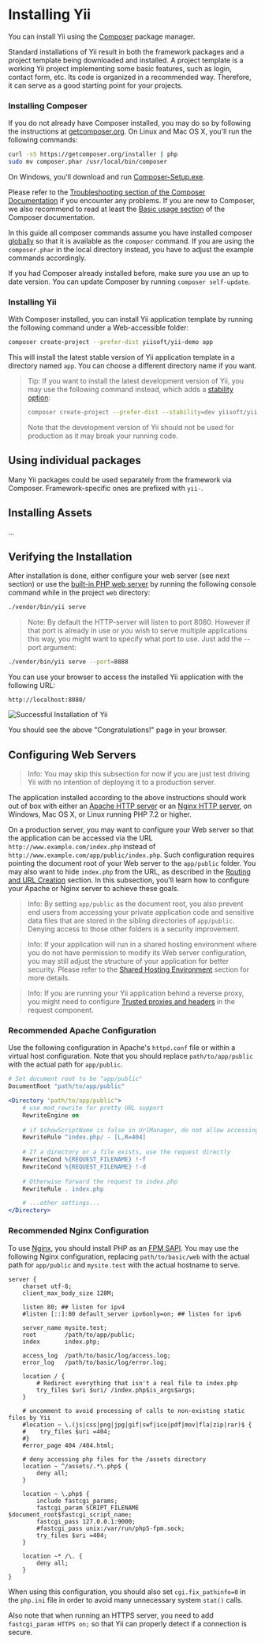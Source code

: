 Installing Yii
==============

You can install Yii using the [Composer](https://getcomposer.org/) package manager.

Standard installations of Yii result in both the framework packages and a project template being downloaded and installed.
A project template is a working Yii project implementing some basic features, such as login, contact form, etc.
Its code is organized in a recommended way. Therefore, it can serve as a good starting point for your projects.

### Installing Composer

If you do not already have Composer installed, you may do so by following the instructions at
[getcomposer.org](https://getcomposer.org/download/). On Linux and Mac OS X, you'll run the following commands:

```bash
curl -sS https://getcomposer.org/installer | php
sudo mv composer.phar /usr/local/bin/composer
```

On Windows, you'll download and run [Composer-Setup.exe](https://getcomposer.org/Composer-Setup.exe).

Please refer to the [Troubleshooting section of the Composer Documentation](https://getcomposer.org/doc/articles/troubleshooting.md)
if you encounter any problems.
If you are new to Composer, we also recommend to read at least the [Basic usage section](https://getcomposer.org/doc/01-basic-usage.md)
of the Composer documentation.

In this guide all composer commands assume you have installed composer [globally](https://getcomposer.org/doc/00-intro.md#globally)
so that it is available as the `composer` command. If you are using the `composer.phar` in the local directory instead,
you have to adjust the example commands accordingly.

If you had Composer already installed before, make sure you use an up to date version. You can update Composer
by running `composer self-update`.

### Installing Yii <span id="installing-from-composer"></span>

With Composer installed, you can install Yii application template by running the following command
under a Web-accessible folder:

```bash
composer create-project --prefer-dist yiisoft/yii-demo app
```

This will install the latest stable version of Yii application template in a directory named `app`.
You can choose a different directory name if you want.

> Tip: If you want to install the latest development version of Yii, you may use the following command instead,
> which adds a [stability option](https://getcomposer.org/doc/04-schema.md#minimum-stability):
>
> ```bash
> composer create-project --prefer-dist --stability=dev yiisoft/yii-demo app
> ```
>
> Note that the development version of Yii should not be used for production as it may break your running code.

## Using individual packages

Many Yii packages could be used separately from the framework via Composer. Framework-specific ones
are prefixed with `yii-`.

## Installing Assets <span id="installing-assets"></span>

...


## Verifying the Installation <span id="verifying-installation"></span>

After installation is done, either configure your web server (see next section) or use the
[built-in PHP web server](https://secure.php.net/manual/en/features.commandline.webserver.php) by running the following
console command while in the project `web` directory:
 
```bash
./vendor/bin/yii serve
```

> Note: By default the HTTP-server will listen to port 8080. However if that port is already in use or you wish to 
serve multiple applications this way, you might want to specify what port to use. Just add the --port argument:

```bash
./vendor/bin/yii serve --port=8888
```

You can use your browser to access the installed Yii application with the following URL:

```
http://localhost:8080/
```

![Successful Installation of Yii](images/start-app-installed.png)

You should see the above "Congratulations!" page in your browser.


## Configuring Web Servers <span id="configuring-web-servers"></span>

> Info: You may skip this subsection for now if you are just test driving Yii with no intention
  of deploying it to a production server.

The application installed according to the above instructions should work out of box with either
an [Apache HTTP server](http://httpd.apache.org/) or an [Nginx HTTP server](http://nginx.org/), on
Windows, Mac OS X, or Linux running PHP 7.2 or higher.

On a production server, you may want to configure your Web server so that the application can be accessed
via the URL `http://www.example.com/index.php` instead of `http://www.example.com/app/public/index.php`. Such configuration
requires pointing the document root of your Web server to the `app/public` folder. You may also
want to hide `index.php` from the URL, as described in the [Routing and URL Creation](runtime-routing.md) section.
In this subsection, you'll learn how to configure your Apache or Nginx server to achieve these goals.

> Info: By setting `app/public` as the document root, you also prevent end users from accessing
your private application code and sensitive data files that are stored in the sibling directories
of `app/public`. Denying access to those other folders is a security improvement.

> Info: If your application will run in a shared hosting environment where you do not have permission
to modify its Web server configuration, you may still adjust the structure of your application for better security. Please refer to
the [Shared Hosting Environment](tutorial-shared-hosting.md) section for more details.

> Info: If you are running your Yii application behind a reverse proxy, you might need to configure
> [Trusted proxies and headers](runtime-requests.md#trusted-proxies) in the request component.

### Recommended Apache Configuration <span id="recommended-apache-configuration"></span>

Use the following configuration in Apache's `httpd.conf` file or within a virtual host configuration. Note that you
should replace `path/to/app/public` with the actual path for `app/public`.

```apache
# Set document root to be "app/public"
DocumentRoot "path/to/app/public"

<Directory "path/to/app/public">
    # use mod_rewrite for pretty URL support
    RewriteEngine on
    
    # if $showScriptName is false in UrlManager, do not allow accessing URLs with script name
    RewriteRule ^index.php/ - [L,R=404]
    
    # If a directory or a file exists, use the request directly
    RewriteCond %{REQUEST_FILENAME} !-f
    RewriteCond %{REQUEST_FILENAME} !-d
    
    # Otherwise forward the request to index.php
    RewriteRule . index.php

    # ...other settings...
</Directory>
```


### Recommended Nginx Configuration <span id="recommended-nginx-configuration"></span>

To use [Nginx](http://wiki.nginx.org/), you should install PHP as an [FPM SAPI](https://secure.php.net/install.fpm).
You may use the following Nginx configuration, replacing `path/to/basic/web` with the actual path for 
`app/public` and `mysite.test` with the actual hostname to serve.

```nginx
server {
    charset utf-8;
    client_max_body_size 128M;

    listen 80; ## listen for ipv4
    #listen [::]:80 default_server ipv6only=on; ## listen for ipv6

    server_name mysite.test;
    root        /path/to/app/public;
    index       index.php;

    access_log  /path/to/basic/log/access.log;
    error_log   /path/to/basic/log/error.log;

    location / {
        # Redirect everything that isn't a real file to index.php
        try_files $uri $uri/ /index.php$is_args$args;
    }

    # uncomment to avoid processing of calls to non-existing static files by Yii
    #location ~ \.(js|css|png|jpg|gif|swf|ico|pdf|mov|fla|zip|rar)$ {
    #    try_files $uri =404;
    #}
    #error_page 404 /404.html;

    # deny accessing php files for the /assets directory
    location ~ ^/assets/.*\.php$ {
        deny all;
    }

    location ~ \.php$ {
        include fastcgi_params;
        fastcgi_param SCRIPT_FILENAME $document_root$fastcgi_script_name;
        fastcgi_pass 127.0.0.1:9000;
        #fastcgi_pass unix:/var/run/php5-fpm.sock;
        try_files $uri =404;
    }

    location ~* /\. {
        deny all;
    }
}
```

When using this configuration, you should also set `cgi.fix_pathinfo=0` in the `php.ini` file
in order to avoid many unnecessary system `stat()` calls.

Also note that when running an HTTPS server, you need to add `fastcgi_param HTTPS on;` so that Yii
can properly detect if a connection is secure.
